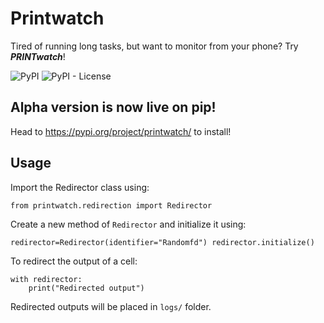 # Printwatch
Tired of running long tasks, but want to monitor from your phone? Try ***PRINTwatch***!

![PyPI](https://img.shields.io/pypi/v/printwatch) ![PyPI - License](https://img.shields.io/pypi/l/printwatch)
## Alpha version is now live on pip! 

Head to https://pypi.org/project/printwatch/ to install!

## Usage
Import the Redirector class using:

`from printwatch.redirection import Redirector`

Create a new method of `Redirector` and initialize it using:

`redirector=Redirector(identifier="Randomfd")
redirector.initialize()`

To redirect the output of a cell:

```
with redirector:
    print("Redirected output")
```

Redirected outputs will be placed in `logs/` folder. 